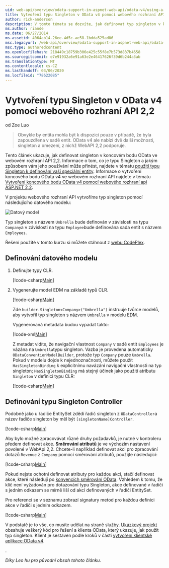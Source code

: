 ```yaml
---
uid: web-api/overview/odata-support-in-aspnet-web-api/odata-v4/using-a-singleton-in-an-odata-endpoint-in-web-api-22
title: Vytvoření typu Singleton v OData v4 pomocí webového rozhraní API 2,2 | Microsoft Docs
author: rick-anderson
description: V tomto tématu se dozvíte, jak definovat typ singleton v koncovém bodu OData ve webovém rozhraní API 2,2.
ms.author: riande
ms.date: 06/27/2014
ms.assetid: 4064ab14-26ee-4d5c-ae58-1bdda525ad06
msc.legacyurl: /web-api/overview/odata-support-in-aspnet-web-api/odata-v4/using-a-singleton-in-an-odata-endpoint-in-web-api-22
msc.type: authoredcontent
ms.openlocfilehash: 218449c18759b306e425c55f8e7b573d837b4658
ms.sourcegitcommit: e7e91932a6e91a63e2e46417626f39d6b244a3ab
ms.translationtype: MT
ms.contentlocale: cs-CZ
ms.lasthandoff: 03/06/2020
ms.locfileid: "78622085"
---
```

# <a name="create-a-singleton-in-odata-v4-using-web-api-22"></a>Vytvoření typu Singleton v OData v4 pomocí webového rozhraní API 2,2

od Zoe Luo

> Obvykle by entita mohla být k dispozici pouze v případě, že byla zapouzdřena v sadě entit. OData v4 ale nabízí dvě další možnosti, singleton a omezení, z nichž WebAPI 2,2 podporuje.

Tento článek ukazuje, jak definovat singleton v koncovém bodu OData ve webovém rozhraní API 2,2. Informace o tom, co je typu Singleton a jakým způsobem vám jeho používání může přinést, najdete v tématu [použití typu Singleton k definování vaší speciální entity](https://blogs.msdn.com/b/odatateam/archive/2014/03/05/use-singleton-to-define-your-special-entity.aspx). Informace o vytvoření koncového bodu OData v4 ve webovém rozhraní API najdete v tématu [Vytvoření koncového bodu OData v4 pomocí webového rozhraní api ASP.NET 2,2](create-an-odata-v4-endpoint.md). 

V projektu webového rozhraní API vytvoříme typ singleton pomocí následujícího datového modelu:

![Datový model](using-a-singleton-in-an-odata-endpoint-in-web-api-22/_static/image1.png)

Typ singleton s názvem `Umbrella` bude definován v závislosti na typu `Company`a v závislosti na typu `Employee`bude definována sada entit s názvem `Employees`.

Řešení použité v tomto kurzu si můžete stáhnout z [webu CodePlex](http://aspnet.codeplex.com/sourcecontrol/latest#Samples/WebApi/OData/v4/ODataSingletonSample/).

## <a name="define-the-data-model"></a>Definování datového modelu

1. Definujte typy CLR.

    [!code-csharp[Main](using-a-singleton-in-an-odata-endpoint-in-web-api-22/samples/sample1.cs)]
2. Vygenerujte model EDM na základě typů CLR.

    [!code-csharp[Main](using-a-singleton-in-an-odata-endpoint-in-web-api-22/samples/sample2.cs)]

    Zde `builder.Singleton<Company>("Umbrella")` instruuje tvůrce modelů, aby vytvořil typ singleton s názvem `Umbrella` v modelu EDM.

    Vygenerovaná metadata budou vypadat takto:

    [!code-xml[Main](using-a-singleton-in-an-odata-endpoint-in-web-api-22/samples/sample3.xml)]

    Z metadat vidíte, že navigační vlastnost `Company` v sadě entit `Employees` je vázána na `Umbrella`typu singleton. Vazba je provedena automaticky `ODataConventionModelBuilder`, protože typ `Company` pouze `Umbrella`. Pokud v modelu dojde k nejednoznačnosti, můžete použít `HasSingletonBinding` k explicitnímu navázání navigační vlastnosti na typ singleton; `HasSingletonBinding` má stejný účinek jako použití atributu `Singleton` v definici typu CLR:

    [!code-csharp[Main](using-a-singleton-in-an-odata-endpoint-in-web-api-22/samples/sample4.cs)]

## <a name="define-the-singleton-controller"></a>Definování typu Singleton Controller

Podobně jako u řadiče EntitySet zdědí řadič singleton z `ODataController`a název řadiče singleton by měl být `[singletonName]Controller`.

[!code-csharp[Main](using-a-singleton-in-an-odata-endpoint-in-web-api-22/samples/sample5.cs)]

Aby bylo možné zpracovávat různé druhy požadavků, je nutné v kontroleru předem definovat akce. **Směrování atributů** je ve výchozím nastavení povolené v WebApi 2,2. Chcete-li například definovat akci pro zpracování dotazů `Revenue` z `Company` pomocí směrování atributů, použijte následující:

[!code-csharp[Main](using-a-singleton-in-an-odata-endpoint-in-web-api-22/samples/sample6.cs)]

Pokud nejste ochotni definovat atributy pro každou akci, stačí definovat akce, které následují po [konvencích směrování OData](../odata-routing-conventions.md). Vzhledem k tomu, že klíč není vyžadován pro dotazování typu Singleton, akce definované v řadiči s jedním odkazem se mírně liší od akcí definovaných v řadiči EntitySet.

Pro referenci se v seznamu zobrazí signatury metod pro každou definici akce v řadiči s jedním odkazem.

[!code-csharp[Main](using-a-singleton-in-an-odata-endpoint-in-web-api-22/samples/sample7.cs)]

V podstatě je to vše, co musíte udělat na straně služby. [Ukázkový projekt](http://aspnet.codeplex.com/sourcecontrol/latest#Samples/WebApi/OData/v4/ODataSingletonSample/) obsahuje veškerý kód pro řešení a klienta OData, který ukazuje, jak použít typ singleton. Klient je sestaven podle kroků v části [vytvoření klientské aplikace OData v4](create-an-odata-v4-client-app.md).

. 

*Díky Leo hu pro původní obsah tohoto článku.*
